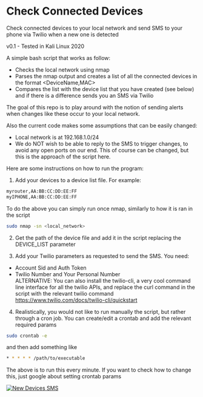 # Check Connected Devices
Check connected devices to your local network and send SMS to your phone via Twilio when a new one is detected

v0.1 - Tested in Kali Linux 2020

A simple bash script that works as follow:
- Checks the local network using nmap
- Parses the nmap output and creates a list of all the connected devices in the format <DeviceName,MAC>
- Compares the list with the device list that you have created (see below) and if there is a difference sends you an SMS via Twilio

The goal of this repo is to play around with the notion of sending alerts when changes like these occur to your local network.

Also the current code makes some assumptions that can be easily changed:
- Local network is at 192.168.1.0/24
- We do NOT wish to be able to reply to the SMS to trigger changes, to avoid any open ports on our end. This of course can be changed, but this is the approach of the script here.

Here are some instructions on how to run the program:
1. Add your devices to a device list file. For example:
```bash
myrouter,AA:BB:CC:DD:EE:FF
myIPHONE,AA:BB:CC:DD:EE:FF
```
To do the above you can simply run once nmap, similarly to how it is ran in the script
```bash
sudo nmap -sn <local_network>
```
2. Get the path of the device file and add it in the script replacing the DEVICE_LIST parameter

3. Add your Twilio parameters as requested to send the SMS. You need:
- Account Sid and Auth Token
- Twilio Number and Your Personal Number  
ALTERNATIVE: You can also install the twilio-cli, a very cool command line interface for all the twilio APIs, and replace the curl command in the script with the relevant twilio command
https://www.twilio.com/docs/twilio-cli/quickstart

4. Realistically, you would not like to run manually the script, but rather through a cron job. You can create/edit a crontab and add the relevant required params
```bash
sudo crontab -e
```
and then add something like
```bash
* * * * * /path/to/executable
```
The above is to run this every minute. If you want to check how to change this, just google about setting crontab params

[![New Devices SMS](http://i.imgur.com/LObdvz9.png)]()
